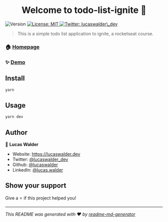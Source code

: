 <h1 align="center">Welcome to todo-list-ignite 👋</h1>
<p>
  <img alt="Version" src="https://img.shields.io/badge/version-1.0.0-blue.svg?cacheSeconds=2592000" />
  <a href="#" target="_blank">
    <img alt="License: MIT" src="https://img.shields.io/badge/License-MIT-yellow.svg" />
  </a>
  <a href="https://twitter.com/lucaswalder\_dev" target="_blank">
    <img alt="Twitter: lucaswalder\_dev" src="https://img.shields.io/twitter/follow/lucaswalder\_dev.svg?style=social" />
  </a>
</p>

> This is a simple todo list application to ignite, a rocketseat course.

### 🏠 [Homepage](https://todolist.vercel.app)

### ✨ [Demo](https://todo-list.vercel.app)

## Install

```sh
yarn
```

## Usage

```sh
yarn dev
```

## Author

👤 **Lucas Walder**

* Website: https://lucaswalder.dev
* Twitter: [@lucaswalder\_dev](https://twitter.com/lucaswalder\_dev)
* Github: [@lucaswalder](https://github.com/lucaswalder)
* LinkedIn: [@lucas.walder](https://linkedin.com/in/lucas.walder)

## Show your support

Give a ⭐️ if this project helped you!

***
_This README was generated with ❤️ by [readme-md-generator](https://github.com/kefranabg/readme-md-generator)_